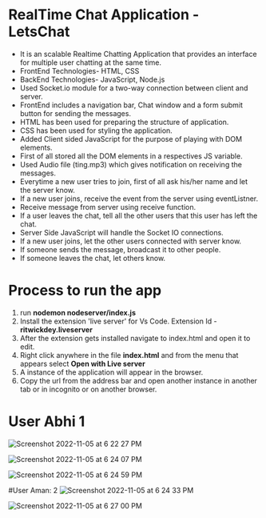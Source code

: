 <h1>RealTime Chat Application - LetsChat</h1>

<ul>
<li>It is an scalable Realtime Chatting Application that provides an interface for multiple user chatting at the same time.</li>
<li>FrontEnd Technologies- HTML, CSS</li>
<li>BackEnd Technologies- JavaScript, Node.js</li>
<li>Used Socket.io module for a two-way connection between client and server.</li>
<li>FrontEnd includes a navigation bar, Chat window and a form submit button for sending the messages.</li>
<li>HTML has been used for preparing the structure of application.</li>
<li>CSS has been used for styling the application.</li>
<li>Added Client sided JavaScript for the purpose of playing with DOM elements.</li>
<li>First of all stored all the DOM elements in a respectives JS variable.</li>
<li>Used Audio file (ting.mp3) which gives notification on receiving the messages.</li>
<li>Everytime a new user tries to join, first of all ask his/her name and let the server know.</li>
<li>If a new user joins, receive the event from the server using eventListner.</li>
<li>Receive message from server using receive function.</li>
<li>If a user leaves the chat, tell all the other users that this user has left the chat.</li>
<li>Server Side JavaScript will handle the Socket IO connections.</li>
<li>If a new user joins, let the other users connected with server know.</li>
<li>If someone sends the message, broadcast it to other people.</li>
<li>If someone leaves the chat, let others know.</li>
</ul>

# Process to run the app
<ol>
  <li> run <b>nodemon nodeserver/index.js</b>
  <li> Install the extension 'live server' for Vs Code. Extension Id - <b>ritwickdey.liveserver </b>
  <li> After the extension gets installed navigate to index.html and open it to edit.
  <li> Right click anywhere in the file <b>index.html</b> and from the menu that appears select <b> Open with Live server </b>
  <li> A instance of the application will appear in the browser. 
  <li> Copy the url from the address bar and open another instance in another tab or in incognito or on another browser.
</ol>

# User Abhi 1

![Screenshot 2022-11-05 at 6 22 27 PM](https://user-images.githubusercontent.com/94693306/200123647-6af13826-29b9-4fa9-89eb-d0684dabc960.png)

![Screenshot 2022-11-05 at 6 24 07 PM](https://user-images.githubusercontent.com/94693306/200123685-d430dee5-c717-4903-8294-702dce9611b0.png)

![Screenshot 2022-11-05 at 6 24 59 PM](https://user-images.githubusercontent.com/94693306/200123881-bea597a5-1120-47c3-85d2-202d5a4f8540.png)


#User Aman: 2
![Screenshot 2022-11-05 at 6 24 33 PM](https://user-images.githubusercontent.com/94693306/200123719-28976518-162b-4ab9-b08b-c885ec1d4d82.png)

![Screenshot 2022-11-05 at 6 27 00 PM](https://user-images.githubusercontent.com/94693306/200123773-ee169160-cc71-421e-89de-ad42ab747d3f.png)


